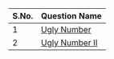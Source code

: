 S.No. | Question Name |
------|---------------|
1 | [Ugly Number](https://leetcode.com/problems/ugly-number/)
2 | [Ugly Number II](https://leetcode.com/problems/ugly-number-ii/)
